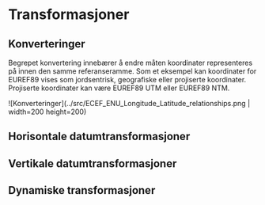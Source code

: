 # Transformasjoner

## Konverteringer

Begrepet konvertering innebærer å endre måten koordinater representeres på innen den samme referanseramme. Som et eksempel kan koordinater for EUREF89 vises som jordsentrisk, geografiske eller projiserte koordinater. Projiserte koordinater kan være EUREF89 UTM eller EUREF89 NTM.		


![Konverteringer](../src/ECEF_ENU_Longitude_Latitude_relationships.png | width=200 height=200)
<!--- Original link: https://en.wikipedia.org/wiki/Local_tangent_plane_coordinates#/media/File:ECEF_ENU_Longitude_Latitude_relationships.svg ---> 

## Horisontale datumtransformasjoner

## Vertikale datumtransformasjoner

## Dynamiske transformasjoner
